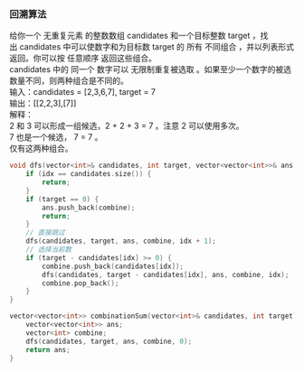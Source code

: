 ### 回溯算法
给你一个 无重复元素 的整数数组 candidates 和一个目标整数 target ，找出 candidates 中可以使数字和为目标数 target 的 所有 不同组合 ，并以列表形式返回。你可以按 任意顺序 返回这些组合。  
candidates 中的 同一个 数字可以 无限制重复被选取 。如果至少一个数字的被选数量不同，则两种组合是不同的。  
输入：candidates = [2,3,6,7], target = 7  
输出：[[2,2,3],[7]]  
解释：  
2 和 3 可以形成一组候选，2 + 2 + 3 = 7 。注意 2 可以使用多次。  
7 也是一个候选， 7 = 7 。  
仅有这两种组合。  
```c++
void dfs(vector<int>& candidates, int target, vector<vector<int>>& ans, vector<int>& combine, int idx) {
    if (idx == candidates.size()) {
        return;
    }
    if (target == 0) {
        ans.push_back(combine);
        return;
    }
    // 直接跳过
    dfs(candidates, target, ans, combine, idx + 1);
    // 选择当前数
    if (target - candidates[idx] >= 0) {
        combine.push_back(candidates[idx]);
        dfs(candidates, target - candidates[idx], ans, combine, idx);
        combine.pop_back();
    }
}

vector<vector<int>> combinationSum(vector<int>& candidates, int target) {
    vector<vector<int>> ans;
    vector<int> combine;
    dfs(candidates, target, ans, combine, 0);
    return ans;
}
```
